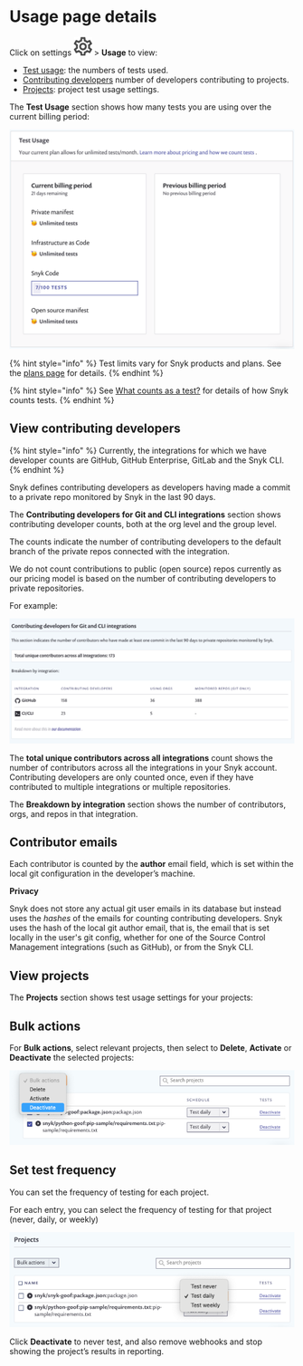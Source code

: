 # Usage page details

Click on settings ![](../../../.gitbook/assets/cog_icon.png) &gt; **Usage** to view:

* [Test usage](usage-page-details.md): the numbers of tests used.
* [Contributing developers](usage-page-details.md) number of developers contributing to projects.
* [Projects](usage-page-details.md): project test usage settings.

The **Test Usage** section shows how many tests you are using over the current billing period:

![](../../../.gitbook/assets/test-usage.png)

{% hint style="info" %}
Test limits vary for Snyk products and plans. See the [plans page](https://snyk.io/plans/) for details.
{% endhint %}

{% hint style="info" %}
See [What counts as a test?](https://support.snyk.io/hc/en-us/articles/360000925418-What-counts-as-a-test-) for details of how Snyk counts tests.
{% endhint %}

## View contributing developers

{% hint style="info" %}
Currently, the integrations for which we have developer counts are GitHub, GitHub Enterprise, GitLab and the Snyk CLI.
{% endhint %}

Snyk defines contributing developers as developers having made a commit to a private repo monitored by Snyk in the last 90 days.

The **Contributing developers for Git and CLI integrations** section shows contributing developer counts, both at the org level and the group level.

The counts indicate the number of contributing developers to the default branch of the private repos connected with the integration.

We do not count contributions to public \(open source\) repos currently as our pricing model is based on the number of contributing developers to private repositories.

For example:

![](../../../.gitbook/assets/image__10_.png)

The **total unique contributors across all integrations** count shows the number of contributors across all the integrations in your Snyk account. Contributing developers are only counted once, even if they have contributed to multiple integrations or multiple repositories.

The **Breakdown by integration** section shows the number of contributors, orgs, and repos in that integration.

## Contributor emails

Each contributor is counted by the **author** email field, which is set within the local git configuration in the developer’s machine.

**Privacy**

Snyk does not store any actual git user emails in its database but instead uses the _hashes_ of the emails for counting contributing developers. Snyk uses the hash of the local git author email, that is, the email that is set locally in the user's git config, whether for one of the Source Control Management integrations \(such as GitHub\), or from the Snyk CLI.

## View projects

The **Projects** section shows test usage settings for your projects:

## Bulk actions

For **Bulk actions**, select relevant projects, then select to **Delete**, **Activate** or **Deactivate** the selected projects:

![](../../../.gitbook/assets/usage-projects-bulk-actions.png)

## Set test frequency

You can set the frequency of testing for each project.

For each entry, you can select the frequency of testing for that project \(never, daily, or weekly\)

![](../../../.gitbook/assets/usage-projects-single.png)

Click **Deactivate** to never test, and also remove webhooks and stop showing the project’s results in reporting.

